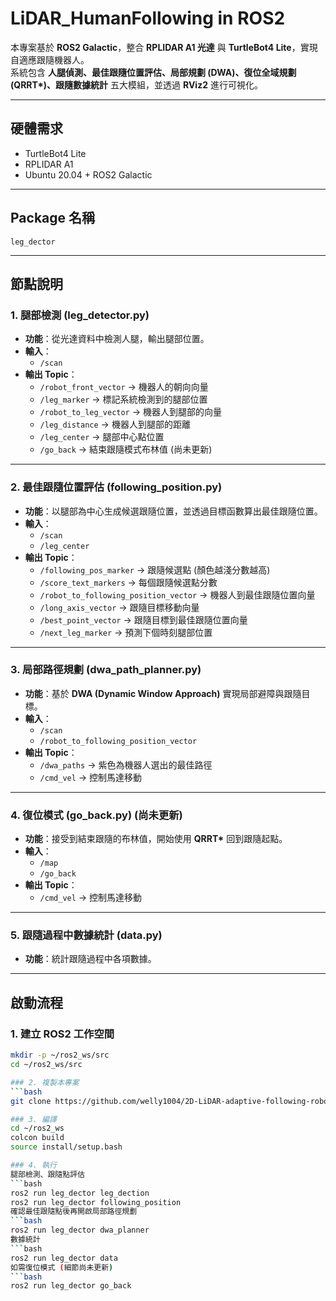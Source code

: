 # LiDAR_HumanFollowing in ROS2

本專案基於 **ROS2 Galactic**，整合 **RPLIDAR A1 光達** 與 **TurtleBot4 Lite**，實現自適應跟隨機器人。  
系統包含 **人腿偵測、最佳跟隨位置評估、局部規劃 (DWA)、復位全域規劃 (QRRT\*)、跟隨數據統計** 五大模組，並透過 **RViz2** 進行可視化。

---

##  硬體需求
- TurtleBot4 Lite  
- RPLIDAR A1  
- Ubuntu 20.04 + ROS2 Galactic  

---

##  Package 名稱
`leg_dector`

---

##  節點說明

### **1. 腿部檢測 (leg_detector.py)**
- **功能**：從光達資料中檢測人腿，輸出腿部位置。  
- **輸入**：  
  - `/scan`  
- **輸出 Topic**：  
  - `/robot_front_vector` → 機器人的朝向向量  
  - `/leg_marker` → 標記系統檢測到的腿部位置  
  - `/robot_to_leg_vector` → 機器人到腿部的向量  
  - `/leg_distance` → 機器人到腿部的距離  
  - `/leg_center` → 腿部中心點位置  
  - `/go_back` → 結束跟隨模式布林值 (尚未更新)  

---

### **2. 最佳跟隨位置評估 (following_position.py)**
- **功能**：以腿部為中心生成候選跟隨位置，並透過目標函數算出最佳跟隨位置。  
- **輸入**：  
  - `/scan`  
  - `/leg_center`  
- **輸出 Topic**：  
  - `/following_pos_marker` → 跟隨候選點 (顏色越淺分數越高)  
  - `/score_text_markers` → 每個跟隨候選點分數  
  - `/robot_to_following_position_vector` → 機器人到最佳跟隨位置向量  
  - `/long_axis_vector` → 跟隨目標移動向量  
  - `/best_point_vector` → 跟隨目標到最佳跟隨位置向量  
  - `/next_leg_marker` → 預測下個時刻腿部位置  

---

### **3. 局部路徑規劃 (dwa_path_planner.py)**
- **功能**：基於 **DWA (Dynamic Window Approach)** 實現局部避障與跟隨目標。  
- **輸入**：  
  - `/scan`  
  - `/robot_to_following_position_vector`  
- **輸出 Topic**：  
  - `/dwa_paths` → 紫色為機器人選出的最佳路徑  
  - `/cmd_vel` → 控制馬達移動  

---

### **4. 復位模式 (go_back.py)** (尚未更新)
- **功能**：接受到結束跟隨的布林值，開始使用 **QRRT\*** 回到跟隨起點。  
- **輸入**：  
  - `/map`  
  - `/go_back`  
- **輸出 Topic**：  
  - `/cmd_vel` → 控制馬達移動  

---

### **5. 跟隨過程中數據統計 (data.py)**
- **功能**：統計跟隨過程中各項數據。  

---

##  啟動流程

### 1. 建立 ROS2 工作空間
```bash
mkdir -p ~/ros2_ws/src
cd ~/ros2_ws/src

### 2. 複製本專案
```bash
git clone https://github.com/welly1004/2D-LiDAR-adaptive-following-robot.git

### 3. 編譯
cd ~/ros2_ws
colcon build
source install/setup.bash

### 4. 執行
腿部檢測、跟隨點評估
```bash
ros2 run leg_dector leg_dection
ros2 run leg_dector following_position
確認最佳跟隨點後再開啟局部路徑規劃
```bash
ros2 run leg_dector dwa_planner
數據統計
```bash
ros2 run leg_dector data
如需復位模式 (細節尚未更新)
```bash
ros2 run leg_dector go_back
